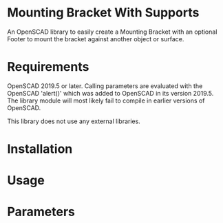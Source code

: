 # Mounting Bracket With Supports

An OpenSCAD library to easily create a Mounting Bracket with an optional Footer to mount the bracket against another object or surface.

# Requirements

OpenSCAD 2019.5 or later.
Calling parameters are evaluated with the OpenSCAD 'alert()' which was added to OpenSCAD in its version 2019.5.
The library module will most likely fail to compile in earlier versions of OpenSCAD.

This library does not use any external libraries.

# Installation

# Usage

# Parameters
